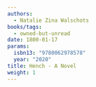 ```yaml
---
authors:
  - Natalie Zina Walschots
books/tags:
  - owned-but-unread
date: 1800-01-17
params:
  isbn13: "9780062978578"
  year: "2020"
title: Hench - A Novel
weight: 1
---
```


<!--more-->
